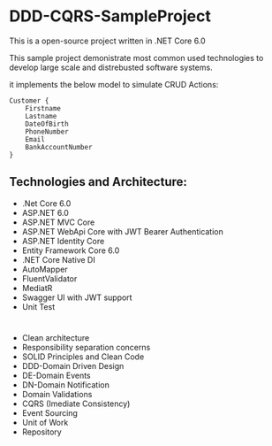 # DDD-CQRS-SampleProject


This is a open-source project written in .NET Core 6.0

This sample project demonistrate most common used technologies to develop large scale and distrebusted software systems.
 
it implements the below model to simulate CRUD Actions:

```
Customer {
	Firstname
	Lastname
	DateOfBirth
	PhoneNumber
	Email
	BankAccountNumber
}
```


## Technologies and Architecture:

- .Net Core 6.0
- ASP.NET 6.0
- ASP.NET MVC Core 
- ASP.NET WebApi Core with JWT Bearer Authentication
- ASP.NET Identity Core
- Entity Framework Core 6.0
- .NET Core Native DI
- AutoMapper
- FluentValidator
- MediatR
- Swagger UI with JWT support
- Unit Test
# 
- Clean architecture
- Responsibility separation concerns
- SOLID Principles and Clean Code
- DDD-Domain Driven Design
- DE-Domain Events
- DN-Domain Notification
- Domain Validations
- CQRS (Imediate Consistency)
- Event Sourcing
- Unit of Work
- Repository
